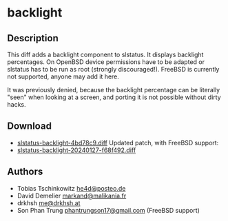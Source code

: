 backlight
=========

Description
-----------
This diff adds a backlight component to slstatus. It displays
backlight percentages. On OpenBSD device permissions have to be
adapted or slstatus has to be run as root (strongly discouraged!).
FreeBSD is currently not supported, anyone may add it here.

It was previously denied, because the backlight percentage can be
literally "seen" when looking at a screen, and porting it is not
possible without dirty hacks.

Download
--------
* [slstatus-backlight-4bd78c9.diff](slstatus-backlight-4bd78c9.diff)
Updated patch, with FreeBSD support:
* [slstatus-backlight-20240127-f68f492.diff](slstatus-backlight-20240127-f68f492.diff)

Authors
-------
* Tobias Tschinkowitz <he4d@posteo.de>
* David Demelier <markand@malikania.fr>
* drkhsh <me@drkhsh.at>
* Son Phan Trung <phantrungson17@gmail.com> (FreeBSD support)
